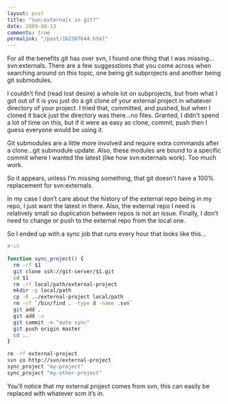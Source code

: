 ```yaml
---
layout: post
title: "svn:externals in git?"
date: 2009-08-13
comments: true
permalink: "/post/162307644.html"
---
```


For all the benefits git has over svn, I found one thing that I was missing…svn:externals. There are a few suggesstions that you come across when searching around on this topic, one being git subprojects and another being git submodules.

I couldn’t find (read lost desire) a whole lot on subprojects, but from what I got out of it is you just do a git clone of your external project in whatever directory of your project. I tried that, committed, and pushed, but when I cloned it back just the directory was there…no files. Granted, I didn’t spend a lot of time on this, but if it were as easy as clone, commit, push then I guess everyone would be using it.

Git submodules are a little more involved and require extra commands after a clone…git submodule update. Also, these modules are bound to a specific commit where I wanted the latest (like how svn:externals work). Too much work.

So it appears, unless I’m missing something, that git doesn’t have a 100% replacement for svn:externals.

In my case I don’t care about the history of the external repo being in my repo, I just want the latest in there. Also, the external repo I need is relatively small so duplication between repos is not an issue. Finally, I don’t need to change or push to the external repo from the local one.

So I ended up with a sync job that runs every hour that looks like this…

```bash
#!sh

function sync_project() {
  rm -rf $1
  git clone ssh://git-server/$1.git
  cd $1
  rm -rf local/path/external-project
  mkdir -p local/path
  cp -R ../external-project local/path
  rm -rf `/bin/find . -type d -name .svn`
  git add .
  git add -u
  git commit -m "auto sync"
  git push origin master
  cd ..
}

rm -rf external-project
svn co http://svn/external-project
sync_project "my-project"
sync_project "my-other-project"
```

You’ll notice that my external project comes from svn, this can easily be replaced with whatever scm it’s in.

